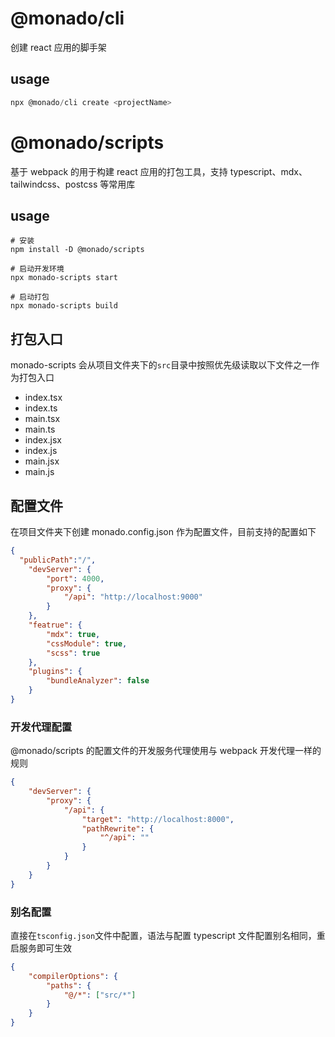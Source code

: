 # @monado/cli

创建 react 应用的脚手架

## usage

```js
npx @monado/cli create <projectName>
```

# @monado/scripts

基于 webpack 的用于构建 react 应用的打包工具，支持 typescript、mdx、tailwindcss、postcss 等常用库

## usage

```shell
# 安装
npm install -D @monado/scripts

# 启动开发环境
npx monado-scripts start

# 启动打包
npx monado-scripts build
```

## 打包入口

monado-scripts 会从项目文件夹下的`src`目录中按照优先级读取以下文件之一作为打包入口

- index.tsx
- index.ts
- main.tsx
- main.ts
- index.jsx
- index.js
- main.jsx
- main.js

## 配置文件

在项目文件夹下创建 monado.config.json 作为配置文件，目前支持的配置如下

```json
{
  "publicPath":"/",
	"devServer": {
		"port": 4000,
		"proxy": {
			"/api": "http://localhost:9000"
		}
	},
	"featrue": {
		"mdx": true,
		"cssModule": true,
		"scss": true
	},
	"plugins": {
		"bundleAnalyzer": false
	}
}
```

### 开发代理配置

@monado/scripts 的配置文件的开发服务代理使用与 webpack 开发代理一样的规则

```json
{
	"devServer": {
		"proxy": {
			"/api": {
				"target": "http://localhost:8000",
				"pathRewrite": {
					"^/api": ""
				}
			}
		}
	}
}
```

### 别名配置

直接在`tsconfig.json`文件中配置，语法与配置 typescript 文件配置别名相同，重启服务即可生效

```json
{
	"compilerOptions": {
		"paths": {
			"@/*": ["src/*"]
		}
	}
}
```
